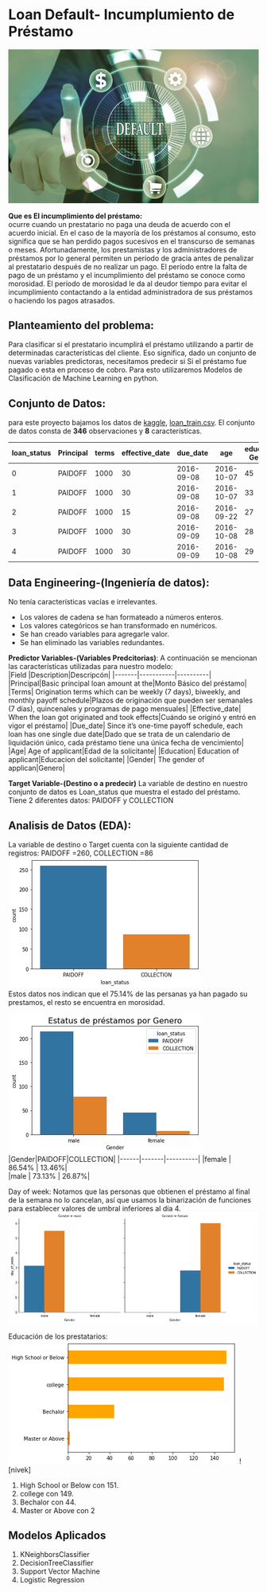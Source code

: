# Loan Default- Incumplumiento de Préstamo  
![img](https://github.com/luishernand/Mis-proyectos-de-ML-por-tipo-Industrias/blob/main/Sector%20Bancario-Seguros/Incumplimiento_prestamos/data/logo.jpg)

**Que es El incumplimiento del préstamo:**  
ocurre cuando un prestatario no paga una deuda de acuerdo con el acuerdo inicial. En el caso de la mayoría de los préstamos al consumo, esto significa que se han perdido pagos sucesivos en el transcurso de semanas o meses. Afortunadamente, los prestamistas y los administradores de préstamos por lo general permiten un período de gracia antes de penalizar al prestatario después de no realizar un pago. El período entre la falta de pago de un préstamo y el incumplimiento del préstamo se conoce como morosidad. El período de morosidad le da al deudor tiempo para evitar el incumplimiento contactando a la entidad administradora de sus préstamos o haciendo los pagos atrasados.


## Planteamiento del problema:

Para clasificar si el prestatario incumplirá el préstamo utilizando  a partir de determinadas características del cliente. Eso significa, dado un conjunto de
nuevas variables predictoras, necesitamos predecir si Si el préstamo fue pagado o esta en proceso de cobro. Para esto utilizaremos Modelos de Clasificación de Machine Learning en python.  

## Conjunto de Datos: 
para este proyecto bajamos los datos de [kaggle](https://www.kaggle.com/), [loan_train.csv](https://github.com/luishernand/Mis-proyectos-de-ML-por-tipo-Industrias/blob/main/Sector%20Bancario-Seguros/Incumplimiento_prestamos/data/loan_train.csv).
El conjunto de datos consta de **346** observaciones y **8** características.

|loan_status|	Principal|	terms|	effective_date|	due_date|	age	|education	Gender|
|-----------|----------|----------|----------|----------|----|----------|
|0|	PAIDOFF|	1000|	30|	2016-09-08|	2016-10-07|	45|	High School or Below	|male|
|1|	PAIDOFF|	1000	|30|	2016-09-08|	2016-10-07|	33|	Bechalor	|female|
|2|	PAIDOFF|	1000|	15|	2016-09-08|	2016-09-22|	27|	college	|male|
|3|	PAIDOFF|	1000	|30|	2016-09-09	|2016-10-08|	28	|college	|female|
|4|	PAIDOFF|	1000	|30|	2016-09-09	|2016-10-08|	29|	college	|male|

 
## Data Engineering-(Ingeniería de datos):  
No tenía características vacías e irrelevantes.  
+ Los valores de cadena se han formateado a números enteros.
+ Los valores categóricos se han transformado en numéricos.
+ Se han creado variables para agregarle valor.
+ Se han eliminado las variables redundantes.

**Predictor Variables-(Variables Predcitorias)**:
A continuación se mencionan las características utilizadas para nuestro modelo:  
|Field	|Description|Descripcón|
|-------|-----------|----------|
|Principal|Basic principal loan amount at the|Monto Básico del préstamo|
|Terms|	Origination terms which can be weekly (7 days), biweekly, and monthly payoff schedule|Plazos de originación que pueden ser semanales (7 días), quincenales y programas de pago mensuales|
|Effective_date|	When the loan got originated and took effects|Cuándo se originó y entró en vigor el préstamo|
|Due_date|	Since it’s one-time payoff schedule, each loan has one single due date|Dado que se trata de un calendario de liquidación único, cada préstamo tiene una única fecha de vencimiento|
|Age|	Age of applicant|Edad de la solicitante|
|Education|	Education of applicant|Educacion del solicitante|
|Gender|	The gender of applican|Genero|


**Target Variable-(Destino o a predecir)** 
La variable de destino en nuestro conjunto de datos es Loan_status	que muestra el estado del préstamo. Tiene 2 diferentes datos:
PAIDOFF y COLLECTION 

## Analisis de Datos (EDA):

La variable de destino o Target cuenta con la siguiente cantidad de registros:
PAIDOFF =260, COLLECTION =86
![a1](https://github.com/luishernand/Mis-proyectos-de-ML-por-tipo-Industrias/blob/main/Sector%20Bancario-Seguros/Incumplimiento_prestamos/data/target_value_counts.png)  
Estos datos nos indican que el 75.14% de las persanas ya han pagado su prestamos, el resto se encuentra en morosidad.


![a2](https://github.com/luishernand/Mis-proyectos-de-ML-por-tipo-Industrias/blob/main/Sector%20Bancario-Seguros/Incumplimiento_prestamos/data/prestamo-genero.png)
|Gender|PAIDOFF|COLLECTION|
|------|-------|----------|
|female | 86.54% |     13.46%|    
|male   |  73.13% |   26.87%|  
  
  
Day of week: 
Notamos  que las personas que obtienen el préstamo al final de la semana no lo cancelan, así que usamos la binarización de funciones para establecer valores de umbral inferiores al día 4.  
![a3](https://github.com/luishernand/Mis-proyectos-de-ML-por-tipo-Industrias/blob/main/Sector%20Bancario-Seguros/Incumplimiento_prestamos/data/day_ofweek.png)

Educación de los prestatarios:  
![ed] ![nivek]
1. High School or Below con 151.
2. college con 149.
3. Bechalor con 44.
4. Master or Above con 2          



## Modelos Aplicados  
1. KNeighborsClassifier
2. DecisionTreeClassifier
3. Support Vector Machine
4. Logistic Regression  

[ed]:https://github.com/luishernand/Mis-proyectos-de-ML-por-tipo-Industrias/blob/main/Sector%20Bancario-Seguros/Incumplimiento_prestamos/data/educacion.png
[nivel]:https://github.com/luishernand/Mis-proyectos-de-ML-por-tipo-Industrias/blob/main/Sector%20Bancario-Seguros/Incumplimiento_prestamos/data/Nivel%20de%20Educaci%C3%B3n_texto.png
